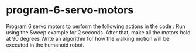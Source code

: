 # program-6-servo-motors
Program 6 servo motors to perform the following actions in the code : ﻿﻿Run using the Sweep example for 2 seconds. ﻿After that, make all the motors hold at 90 degrees ﻿﻿Write an algorithm for how the walking motion will be executed in the humanoid robot.
